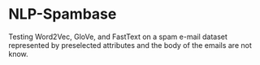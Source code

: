 # NLP-Spambase
Testing Word2Vec, GloVe, and FastText on a spam e-mail dataset represented by preselected attributes and the body of the emails are not know.
